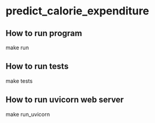 # predict_calorie_expenditure
## How to run program
make run

## How to run tests
make tests

## How to run uvicorn web server
make run_uvicorn
